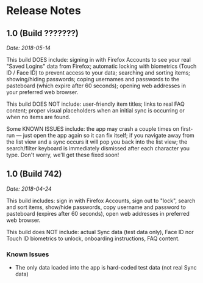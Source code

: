 # Release Notes

## 1.0 (Build ???????)

_Date: 2018-05-14_

This build DOES include: signing in with Firefox Accounts to see your real "Saved Logins" data from Firefox; automatic locking with biometrics (Touch ID / Face ID) to prevent access to your data; searching and sorting items; showing/hiding passwords; coping usernames and passwords to the pasteboard (which expire after 60 seconds); opening web addresses in your preferred web browser.

This build DOES NOT include: user-friendly item titles; links to real FAQ content; proper visual placeholders when an initial sync is occurring or when no items are found.

Some KNOWN ISSUES include: the app may crash a couple times on first-run — just open the app again so it can fix itself; if you navigate away from the list view and a sync occurs it will pop you back into the list view; the search/filter keyboard is immediately dismissed after each character you type. Don't worry, we'll get these fixed soon!

## 1.0 (Build 742)

_Date: 2018-04-24_

This build includes: sign in with Firefox Accounts, sign out to "lock", search and sort items, show/hide passwords, copy username and password to pasteboard (expires after 60 seconds), open web addresses in preferred web browser.

This build does NOT include: actual Sync data (test data only), Face ID nor Touch ID biometrics to unlock, onboarding instructions, FAQ content.

### Known Issues

- The only data loaded into the app is hard-coded test data (not real Sync data)

